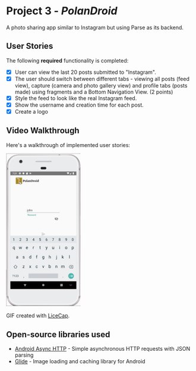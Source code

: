 # Project 3 - *PolanDroid*

A photo sharing app similar to Instagram but using Parse as its backend.

## User Stories

The following **required** functionality is completed:

- [X] User can view the last 20 posts submitted to "Instagram".
- [X] The user should switch between different tabs - viewing all posts (feed view), capture (camera and photo gallery view) and profile tabs (posts made) using fragments and a Bottom Navigation View. (2 points)
- [X] Style the feed to look like the real Instagram feed.
- [X] Show the username and creation time for each post.
- [X] Create a logo

## Video Walkthrough

Here's a walkthrough of implemented user stories:

<img src='a.gif' title='Video Walkthrough' width='200px' alt='Video Walkthrough' />

GIF created with [LiceCap](http://www.cockos.com/licecap/).

## Open-source libraries used

- [Android Async HTTP](https://github.com/codepath/CPAsyncHttpClient) - Simple asynchronous HTTP requests with JSON parsing
- [Glide](https://github.com/bumptech/glide) - Image loading and caching library for Android
